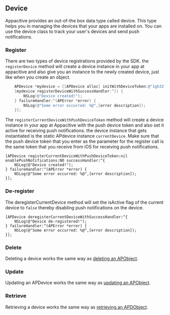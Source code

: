 ## Device

Appacitive provides an out-of-the box data type called device. This type helps you in managing the devices that your apps are installed on. You can use the device class to track your user's devices and send push notifications.

### Register

There are two types of device registrations provided by the SDK. the `registerDevice` method will create a device instance in your app at appacitive and also give you an instance to the newly created device, just like when you create an object.

```objectivec
    APDevice *mydevice = [[APDevice alloc] initWithDeviceToken:@"1gh32fh5fgh37fx58c" deviceType:@"ios"];
    [mydevice registerDeviceWithSuccessHandler:^() {
        NSLog(@"Device created!");
    } failureHandler:^(APError *error) {
        NSLog(@"Some error occurred: %@",[error description]);
    }];
``` 

The `registerCurrentDeviceWithPushDeviceToken` method will create a device instance in your app at Appacitive with the push device token and also set it active for receiving push notifications. the device instance that gets instantiated is the static APdevice instance `currentDevice`. Make sure that the push device token that you enter as the parameter for the register call is the same token that you receive from iOS for receiving push notifications.

```objectvec
[APDevice registerCurrentDeviceWithPushDeviceToken:nil enablePushNotifications:NO successHandler:^{
    NSLog(@"Device created!");
} failureHandler:^(APError *error) {
    NSLog(@"Some error occurred: %@",[error description]);
}];
```

### De-register

The deregisterCurrentDevice method will set the isActive flag of the current device to `false` thereby disabling push notifications on the device.

```
[APDevice deregisterCurrentDeviceWithSuccessHandler:^{
    NSLog(@"Device de-registered!");
} failureHandler:^(APError *error) {
    NSLog(@"Some error occurred: %@",[error description]);
}];
```

### Delete

Deleting a device works the same way as [deleting an APObject](/ios/data-store/guides.html#deleting).

### Update

Updating an APDevice works the same way as [updating an APObject](/ios/data-store/guides.html#updating).

### Retrieve

Retrieving a device works the same way as [retrieving an APDObject](/ios/data-store/guides.html#retrieving).

